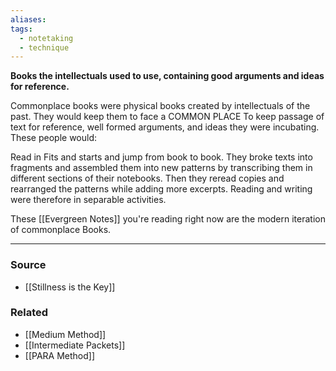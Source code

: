 ```yaml
---
aliases: 
tags:
  - notetaking
  - technique
---
```

**Books the intellectuals used to use, containing good arguments and ideas for reference.**

Commonplace books were physical books created by intellectuals of the past. They would keep them to face a COMMON PLACE To keep passage of text for reference, well formed arguments, and ideas they were incubating. These people would:

Read in Fits and starts and jump from book to book. They broke texts into fragments and assembled them into new patterns by transcribing them in different sections of their notebooks. Then they reread copies and rearranged the patterns while adding more excerpts. Reading and writing were therefore in separable activities.

These [[Evergreen Notes]] you're reading right now are the modern iteration of commonplace Books.

---

### Source
- [[Stillness is the Key]]

### Related
- [[Medium Method]]
- [[Intermediate Packets]]
- [[PARA Method]]